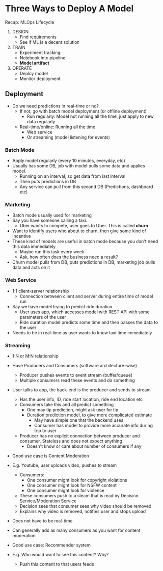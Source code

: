 # Three Ways to Deploy A Model

Recap: MLOps Lifecycle
1. DESIGN
	- Find requirements
	- See if ML is a decent solution
2. TRAIN
	- Experiment tracking
	- Notebook into pipeline
	- **Model artifact**
3. OPERATE
	- Deploy model
	- Monitor deployment

## Deployment
- Do we need predictions in real-time or no?
	- If not, go with batch model deployment (or offline deployment)
		- Run regularly: Model not running all the time, just apply to new data regularly
	- Real-time/online: Running all the time
		- Web service
		- Or streaming (model listening for events)

### Batch Mode
- Apply model regularly (every 10 minutes, everyday, etc)
- Usually has some DB, job with model pulls some data and applies model.
	- Running on an interval, so get data from last interval 
	- Then puts predictions in DB
	- Any service can pull from this second DB (Predictions, dashboard etc)

### Marketing
- Batch mode usually used for marketing
- Say you have someone calling a taxi.
	- Uber wants to compete, user goes to Uber. This is called **churn**
- Want to identify users who about to churn, then give some kind of incentive
- These kind of models are useful in batch mode because you don't need this data immediately
	- Maybe run this task every week
	- Ask, how often does the business need a result?
- Churn model pulls from DB, puts predictions in DB, marketing job pulls data and acts on it

### Web Service 
- 1:1 client-server relationship
	- Connection between client and server during entire time of model run
- Say we have model trying to predict ride duration
	- User uses app, which accesses model with REST API with some parameters of the user
	- Ride duration model predicts some time and then passes the data to the user
- Needs to be in real-time as user wants to know taxi time immediately

### Streaming		
- 1:N or M:N relationship
- Have Producers and Consumers (software architecture-wise)
	- Producer pushes events to event stream (buffer/queue)
	- Multiple consumers read these events and do something	
- User talks to app, the back-end is the producer and sends to stream
	- Has the user info, ID, ride start location, ride end location etc
	- Consumers take this and all predict something
		- One may tip prediction, might ask user for tip
		- Duration prediction model, to give more complicated estimate
			- May have simple one that the backend uses
			- Consumer has model to provide more accurate info during trip to user
	- Producer has no explicit connection between producer and consumer. Stateless and does not expect anything
		- Doesn't know or care about number of consumers if any

- Good use case is Content Moderation
- E.g. Youtube, user uploads video, pushes to stream
	- Consumers:
		- One consumer might look for copyright violations
		- One consumer might look for NSFW content
		- One consumer might look for violence
	- These consumers push to a steam that is read by Decision Service/Moderation Service
	- Decision sees that consumer sees why video should be removed
	- Explains why video is removed, notifies user and stops upload
- Does not have to be real-time
- Can generally add as many consumers as you want for content moderation

- Good use case: Recommender system
- E.g. Who would want to see this content? Why?
	- Push this content to that users feeds

